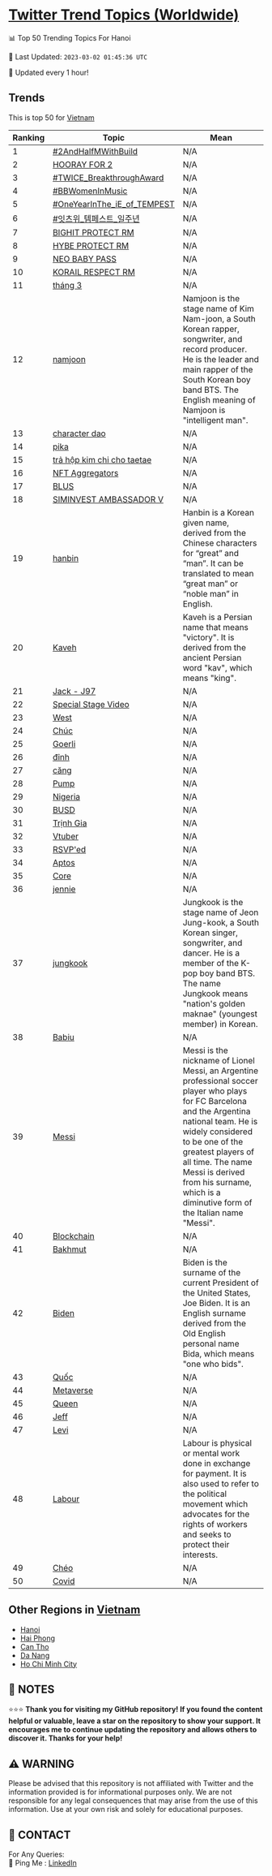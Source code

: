 [Twitter Trend Topics (Worldwide)](https://github.com/ErcinDedeoglu/Twitter-Trend-Topics)
==========


📊 Top 50 Trending Topics For Hanoi

📆 Last Updated: `2023-03-02 01:45:36 UTC`

🔧 Updated every 1 hour!


## Trends

This is top 50 for [Vietnam](</Vietnam>)

| Ranking | Topic | Mean |
| ------- | ------------ | ------------ |
| 1 | [#2AndHalfMWithBuild](http://twitter.com/search?q=%232AndHalfMWithBuild) | N/A |
| 2 | [HOORAY FOR 2](http://twitter.com/search?q=HOORAY+FOR+2) | N/A |
| 3 | [#TWICE_BreakthroughAward](http://twitter.com/search?q=%23TWICE_BreakthroughAward) | N/A |
| 4 | [#BBWomenInMusic](http://twitter.com/search?q=%23BBWomenInMusic) | N/A |
| 5 | [#OneYearInThe_iE_of_TEMPEST](http://twitter.com/search?q=%23OneYearInThe_iE_of_TEMPEST) | N/A |
| 6 | [#잇츠위_템페스트_일주년](http://twitter.com/search?q=%23%ec%9e%87%ec%b8%a0%ec%9c%84_%ed%85%9c%ed%8e%98%ec%8a%a4%ed%8a%b8_%ec%9d%bc%ec%a3%bc%eb%85%84) | N/A |
| 7 | [BIGHIT PROTECT RM](http://twitter.com/search?q=BIGHIT+PROTECT+RM) | N/A |
| 8 | [HYBE PROTECT RM](http://twitter.com/search?q=HYBE+PROTECT+RM) | N/A |
| 9 | [NEO BABY PASS](http://twitter.com/search?q=NEO+BABY+PASS) | N/A |
| 10 | [KORAIL RESPECT RM](http://twitter.com/search?q=KORAIL+RESPECT+RM) | N/A |
| 11 | [tháng 3](http://twitter.com/search?q=th%c3%a1ng+3) | N/A |
| 12 | [namjoon](http://twitter.com/search?q=namjoon) | Namjoon is the stage name of Kim Nam-joon, a South Korean rapper, songwriter, and record producer. He is the leader and main rapper of the South Korean boy band BTS. The English meaning of Namjoon is "intelligent man". |
| 13 | [character dao](http://twitter.com/search?q=character+dao) | N/A |
| 14 | [pika](http://twitter.com/search?q=pika) | N/A |
| 15 | [trả hộp kim chi cho taetae](http://twitter.com/search?q=tr%e1%ba%a3+h%e1%bb%99p+kim+chi+cho+taetae) | N/A |
| 16 | [NFT Aggregators](http://twitter.com/search?q=NFT+Aggregators) | N/A |
| 17 | [BLUS](http://twitter.com/search?q=BLUS) | N/A |
| 18 | [SIMINVEST AMBASSADOR V](http://twitter.com/search?q=SIMINVEST+AMBASSADOR+V) | N/A |
| 19 | [hanbin](http://twitter.com/search?q=hanbin) | Hanbin is a Korean given name, derived from the Chinese characters for “great” and “man”. It can be translated to mean “great man” or “noble man” in English. |
| 20 | [Kaveh](http://twitter.com/search?q=Kaveh) | Kaveh is a Persian name that means "victory". It is derived from the ancient Persian word "kav", which means "king". |
| 21 | [Jack - J97](http://twitter.com/search?q=Jack+-+J97) | N/A |
| 22 | [Special Stage Video](http://twitter.com/search?q=Special+Stage+Video) | N/A |
| 23 | [West](http://twitter.com/search?q=West) | N/A |
| 24 | [Chúc](http://twitter.com/search?q=Ch%c3%bac) | N/A |
| 25 | [Goerli](http://twitter.com/search?q=Goerli) | N/A |
| 26 | [đỉnh](http://twitter.com/search?q=%c4%91%e1%bb%89nh) | N/A |
| 27 | [căng](http://twitter.com/search?q=c%c4%83ng) | N/A |
| 28 | [Pump](http://twitter.com/search?q=Pump) | N/A |
| 29 | [Nigeria](http://twitter.com/search?q=Nigeria) | N/A |
| 30 | [BUSD](http://twitter.com/search?q=BUSD) | N/A |
| 31 | [Trịnh Gia](http://twitter.com/search?q=Tr%e1%bb%8bnh+Gia) | N/A |
| 32 | [Vtuber](http://twitter.com/search?q=Vtuber) | N/A |
| 33 | [RSVP'ed](http://twitter.com/search?q=RSVP%27ed) | N/A |
| 34 | [Aptos](http://twitter.com/search?q=Aptos) | N/A |
| 35 | [Core](http://twitter.com/search?q=Core) | N/A |
| 36 | [jennie](http://twitter.com/search?q=jennie) | N/A |
| 37 | [jungkook](http://twitter.com/search?q=jungkook) | Jungkook is the stage name of Jeon Jung-kook, a South Korean singer, songwriter, and dancer. He is a member of the K-pop boy band BTS. The name Jungkook means "nation's golden maknae" (youngest member) in Korean. |
| 38 | [Babiu](http://twitter.com/search?q=Babiu) | N/A |
| 39 | [Messi](http://twitter.com/search?q=Messi) | Messi is the nickname of Lionel Messi, an Argentine professional soccer player who plays for FC Barcelona and the Argentina national team. He is widely considered to be one of the greatest players of all time. The name Messi is derived from his surname, which is a diminutive form of the Italian name "Messi". |
| 40 | [Blockchain](http://twitter.com/search?q=Blockchain) | N/A |
| 41 | [Bakhmut](http://twitter.com/search?q=Bakhmut) | N/A |
| 42 | [Biden](http://twitter.com/search?q=Biden) | Biden is the surname of the current President of the United States, Joe Biden. It is an English surname derived from the Old English personal name Bida, which means "one who bids". |
| 43 | [Quốc](http://twitter.com/search?q=Qu%e1%bb%91c) | N/A |
| 44 | [Metaverse](http://twitter.com/search?q=Metaverse) | N/A |
| 45 | [Queen](http://twitter.com/search?q=Queen) | N/A |
| 46 | [Jeff](http://twitter.com/search?q=Jeff) | N/A |
| 47 | [Levi](http://twitter.com/search?q=Levi) | N/A |
| 48 | [Labour](http://twitter.com/search?q=Labour) | Labour is physical or mental work done in exchange for payment. It is also used to refer to the political movement which advocates for the rights of workers and seeks to protect their interests. |
| 49 | [Chéo](http://twitter.com/search?q=Ch%c3%a9o) | N/A |
| 50 | [Covid](http://twitter.com/search?q=Covid) | N/A |



## Other Regions in [Vietnam](</Vietnam>)

* [Hanoi](</Vietnam/Hanoi.md>)
* [Hai Phong](</Vietnam/Hai Phong.md>)
* [Can Tho](</Vietnam/Can Tho.md>)
* [Da Nang](</Vietnam/Da Nang.md>)
* [Ho Chi Minh City](</Vietnam/Ho Chi Minh City.md>)



## 📝 NOTES

⭐⭐⭐ **Thank you for visiting my GitHub repository! If you found the content helpful or valuable, leave a star on the repository to show your support. It encourages me to continue updating the repository and allows others to discover it. Thanks for your help!**


## ⚠️ WARNING

Please be advised that this repository is not affiliated with Twitter and the information provided is for informational purposes only. We are not responsible for any legal consequences that may arise from the use of this information. Use at your own risk and solely for educational purposes.


## 📨 CONTACT

 For Any Queries:  
            🏓 Ping Me : [LinkedIn](https://www.linkedin.com/in/ercindedeoglu/)
